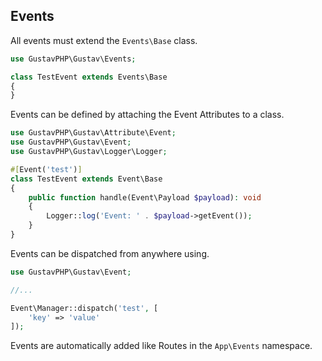 ## Events

All events must extend the `Events\Base` class.

```php
use GustavPHP\Gustav\Events;

class TestEvent extends Events\Base
{
}
```

Events can be defined by attaching the Event Attributes to a class.

```php
use GustavPHP\Gustav\Attribute\Event;
use GustavPHP\Gustav\Event;
use GustavPHP\Gustav\Logger\Logger;

#[Event('test')]
class TestEvent extends Event\Base
{
    public function handle(Event\Payload $payload): void
    {
        Logger::log('Event: ' . $payload->getEvent());
    }
}
```

Events can be dispatched from anywhere using.

```php
use GustavPHP\Gustav\Event;

//...

Event\Manager::dispatch('test', [
    'key' => 'value'
]);
```

Events are automatically added like Routes in the `App\Events` namespace.

